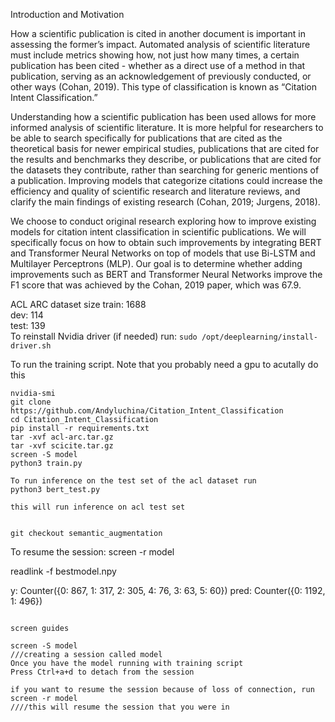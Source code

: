 Introduction and Motivation

How a scientific publication is cited in another document is important in assessing the former’s impact. Automated analysis of scientific literature must include metrics showing how, not just how many times, a certain publication has been cited - whether as a direct use of a method in that publication, serving as an acknowledgement of previously conducted, or other ways (Cohan, 2019). This type of classification is known as “Citation Intent Classification.”

Understanding how a scientific publication has been used allows for more informed analysis of scientific literature. It is more helpful for researchers to be able to search specifically for publications that are cited as the theoretical basis for newer empirical studies, publications that are cited for the results and benchmarks they describe, or publications that are cited for the datasets they contribute, rather than searching for generic mentions of a publication. Improving models that categorize citations could increase the efficiency and quality of scientific research and literature reviews, and clarify the main findings of existing research (Cohan, 2019; Jurgens, 2018).

We choose to conduct original research exploring how to improve existing models for citation intent classification in scientific publications. We will specifically focus on how to obtain such improvements by integrating BERT and Transformer Neural Networks on top of models that use Bi-LSTM and Multilayer Perceptrons (MLP). Our goal is to determine whether adding improvements such as BERT and Transformer Neural Networks improve the F1 score that was achieved by the Cohan, 2019 paper, which was 67.9.

ACL ARC dataset size
train: 1688 \
dev: 114 \
test: 139 \
To reinstall Nvidia driver (if needed) run:
`sudo /opt/deeplearning/install-driver.sh`

To run the training script. Note that you probably need a gpu to acutally do this
```
nvidia-smi
git clone https://github.com/Andyluchina/Citation_Intent_Classification
cd Citation_Intent_Classification
pip install -r requirements.txt
tar -xvf acl-arc.tar.gz 
tar -xvf scicite.tar.gz 
screen -S model
python3 train.py

To run inference on the test set of the acl dataset run 
python3 bert_test.py

this will run inference on acl test set


git checkout semantic_augmentation
```
To resume the session:
screen -r model 

readlink -f bestmodel.npy

y:  Counter({0: 867, 1: 317, 2: 305, 4: 76, 3: 63, 5: 60})
pred:  Counter({0: 1192, 1: 496})
```

screen guides

screen -S model 
///creating a session called model
Once you have the model running with training script
Press Ctrl+a+d to detach from the session

if you want to resume the session because of loss of connection, run
screen -r model 
////this will resume the session that you were in

